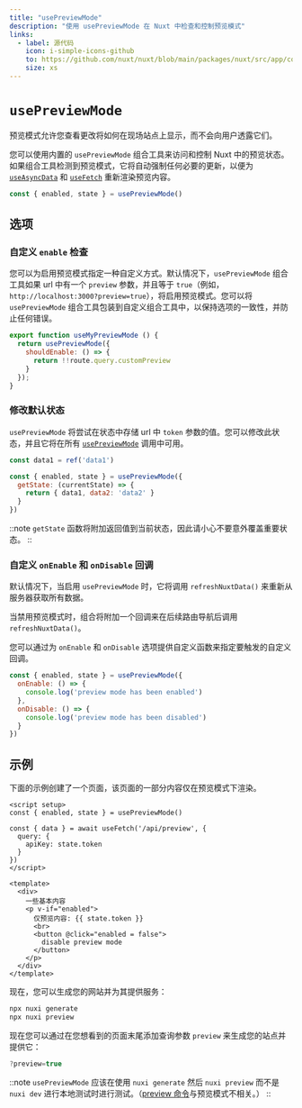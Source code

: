 ```yaml
---
title: "usePreviewMode"
description: "使用 usePreviewMode 在 Nuxt 中检查和控制预览模式"
links:
  - label: 源代码
    icon: i-simple-icons-github
    to: https://github.com/nuxt/nuxt/blob/main/packages/nuxt/src/app/composables/preview.ts
    size: xs
---
```


# `usePreviewMode`

预览模式允许您查看更改将如何在现场站点上显示，而不会向用户透露它们。

您可以使用内置的 `usePreviewMode` 组合工具来访问和控制 Nuxt 中的预览状态。如果组合工具检测到预览模式，它将自动强制任何必要的更新，以便为 [`useAsyncData`](/docs/api/composables/use-async-data) 和 [`useFetch`](/docs/api/composables/use-fetch) 重新渲染预览内容。

```js
const { enabled, state } = usePreviewMode()
```

## 选项

### 自定义 `enable` 检查

您可以为启用预览模式指定一种自定义方式。默认情况下，`usePreviewMode` 组合工具如果 url 中有一个 `preview` 参数，并且等于 `true`（例如，`http://localhost:3000?preview=true`），将启用预览模式。您可以将 `usePreviewMode` 组合工具包装到自定义组合工具中，以保持选项的一致性，并防止任何错误。

```js
export function useMyPreviewMode () {
  return usePreviewMode({
    shouldEnable: () => {
      return !!route.query.customPreview
    }
  });
}
```

### 修改默认状态

`usePreviewMode` 将尝试在状态中存储 url 中 `token` 参数的值。您可以修改此状态，并且它将在所有 [`usePreviewMode`](/docs/api/composables/use-preview-mode) 调用中可用。

```js
const data1 = ref('data1')

const { enabled, state } = usePreviewMode({
  getState: (currentState) => {
    return { data1, data2: 'data2' }
  }
})
```

::note
`getState` 函数将附加返回值到当前状态，因此请小心不要意外覆盖重要状态。
::

### 自定义 `onEnable` 和 `onDisable` 回调

默认情况下，当启用 `usePreviewMode` 时，它将调用 `refreshNuxtData()` 来重新从服务器获取所有数据。

当禁用预览模式时，组合将附加一个回调来在后续路由导航后调用 `refreshNuxtData()`。

您可以通过为 `onEnable` 和 `onDisable` 选项提供自定义函数来指定要触发的自定义回调。

```js
const { enabled, state } = usePreviewMode({
  onEnable: () => {
    console.log('preview mode has been enabled')
  },
  onDisable: () => {
    console.log('preview mode has been disabled')
  }
})
```

## 示例

下面的示例创建了一个页面，该页面的一部分内容仅在预览模式下渲染。

```vue [pages/some-page.vue]
<script setup>
const { enabled, state } = usePreviewMode()

const { data } = await useFetch('/api/preview', {
  query: {
    apiKey: state.token
  }
})
</script>

<template>
  <div>
    一些基本内容
    <p v-if="enabled">
      仅预览内容: {{ state.token }}
      <br>
      <button @click="enabled = false">
        disable preview mode
      </button>
    </p>
  </div>
</template>
```

现在，您可以生成您的网站并为其提供服务：

```bash [Terminal]
npx nuxi generate
npx nuxi preview
```

现在您可以通过在您想看到的页面末尾添加查询参数 `preview` 来生成您的站点并提供它：

```js
?preview=true
```

::note
`usePreviewMode` 应该在使用 `nuxi generate` 然后 `nuxi preview` 而不是 `nuxi dev` 进行本地测试时进行测试。（[preview 命令](/docs/api/commands/preview)与预览模式不相关。）
::

